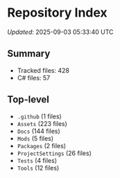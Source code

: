 # Repository Index

_Updated_: 2025-09-03 05:33:40 UTC

## Summary
- Tracked files: 428
- C# files: 57

## Top-level
- `.github` (1 files)
- `Assets` (223 files)
- `Docs` (144 files)
- `Mods` (5 files)
- `Packages` (2 files)
- `ProjectSettings` (26 files)
- `Tests` (4 files)
- `Tools` (12 files)
